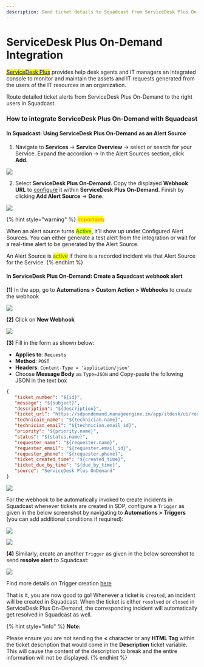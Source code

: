 ```yaml
---
description: Send ticket details to Squadcast from ServiceDesk Plus On-Demand
---
```


# ServiceDesk Plus On-Demand Integration

[<mark style="color:blue;">ServiceDesk Plus</mark>](https://www.manageengine.com/products/service-desk/) provides help desk agents and IT managers an integrated console to monitor and maintain the assets and IT requests generated from the users of the IT resources in an organization.

Route detailed ticket alerts from ServiceDesk Plus On-Demand to the right users in Squadcast.

### How to integrate ServiceDesk Plus On-Demand with Squadcast

#### In Squadcast: Using ServiceDesk Plus On-Demand as an Alert Source

1. Navigate to **Services** -> **Service Overview** -> select or search for your Service. Expand the accordion -> In the Alert Sources section, click **Add**.

![](../../.gitbook/assets/Alert\_Sources.png)

2. Select **ServiceDesk Plus On-Demand**. Copy the displayed **Webhook URL** to [configure](servicedeskplusod.md#in-servicedesk-plus-on-demand-create-a-squadcast-webhook-alert) it within **ServiceDesk Plus On-Demand.** Finish by clicking **Add Alert Source** -> **Done**.

![](../../.gitbook/assets/Freshdesk.png)

{% hint style="warning" %}
<mark style="color:orange;">**Important**</mark>**:**

When an alert source turns <mark style="color:green;">Active</mark>, it’ll show up under Configured Alert Sources. You can either generate a test alert from the integration or wait for a real-time alert to be generated by the Alert Source. 

An Alert Source is <mark style="color:green;">active</mark> if there is a recorded incident via that Alert Source for the Service.
{% endhint %}

#### In ServiceDesk Plus On-Demand: Create a Squadcast webhook alert

**(1)** In the app, go to **Automations > Custom Action > Webhooks** to create the webhook

![](../assets/sdpodstep1.png)

**(2)** Click on **New Webhook**

![](../assets/sdpodstep2.png)

**(3)** Fill in the form as shown below:

* **Applies to**: `Requests`
* **Method**: `POST`
* **Headers**: `Content-Type = 'application/json'`
* Choose **Message Body** as `Type=JSON` and Copy-paste the following JSON in the text box

```json
{
   "ticket_number": "${id}",
   "message": "${subject}",
   "description": "${description}",
   "ticket_url": "https://sdpondemand.manageengine.in/app/itdesk/ui/requests/${id}/details",
   "technicain_name": "${technician.name}",
   "technician_email": "${technician.email_id}",
   "priority": "${priority.name}",
   "status": "${status.name}",
   "requester_name": "${requester.name}",
   "requester_email": "${requester.email_id}",
   "requester_phone": "${requester.phone}",
   "ticket_created_time": "${created_time}",
   "ticket_due_by_time": "${due_by_time}",
   "source": "ServiceDesk Plus OnDemand"
}
```

![](../assets/sdpodstep3.png)


For the webhook to be automatically invoked to create incidents in Squadcast whenever tickets are created in SDP, configure a `Trigger` as given in the below screenshot by navigating to **Automations > Triggers** (you can add additional conditions if required):

![](../assets/sdpodstep4.png)


![](../assets/sdpodstep5.png)

**(4)** Similarly, create an another `Trigger` as given in the below screenshot to send **resolve alert** to Squadcast:


![](../assets/sdpodstep6.png)


Find more details on Trigger creation [here](https://help.sdpondemand.com/triggers)


That is it, you are now good to go! Whenever a ticket is `created`, an incident will be created in Squadcast. When the ticket is either `resolved` or `closed` in ServiceDesk Plus On-Demand, the corresponding incident will automatically get resolved in Squadcast as well.

{% hint style="info" %}
**Note:**

Please ensure you are not sending the **<** character or any **HTML Tag** within the ticket description that would come in the **Description** ticket variable. This will cause the content of the description to break and the entire information will not be displayed.
{% endhint %}

